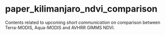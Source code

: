 # paper_kilimanjaro_ndvi_comparison
Contents related to upcoming *short communication* on comparison between Terra-MODIS, Aqua-MODIS and AVHRR GIMMS NDVI.
